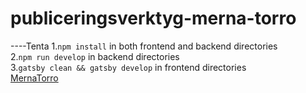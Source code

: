 # publiceringsverktyg-merna-torro
----Tenta
1.`npm install` in both frontend and backend directories  
2.`npm run develop` in backend directories  
3.`gatsby clean && gatsby develop` in frontend directories  
[MernaTorro](https://merna-torro-portfolio.netlify.app)  

